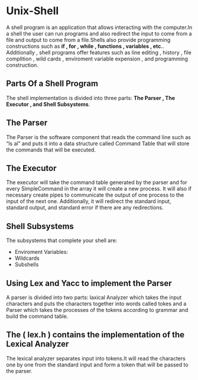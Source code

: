 # Unix-Shell
A shell program is an application that allows interacting with the computer.In a shell the user can run programs and also redirect the input to come from a file and output to come from a file.Shells also provide programming constructions such as **if , for , while , functions , variables , etc.**. Additionally , shell programs offer features such as line editing , history , file complition , wild cards , enviroment variable expension , and programming construction.
## Parts Of a Shell Program
The shell implementation is divided into three parts: **The Parser , The Executor  , and   Shell Subsystems**.
## The Parser
 The Parser is the software component that reads the command line such as “ls ­al” and puts it into a data structure called ​Command Table​ that will store the commands that will be executed.  
## The Executor 
The executor will take the command table generated by the parser and for every SimpleCommand in the array it will create a new process. It will also if necessary create pipes to communicate the output of one process to the input of the next one. Additionally, it will redirect the standard input, standard output, and standard error if there are any redirections.
## Shell Subsystems
The subsystems that complete your shell are:
* Enviroment Variables:
* Wildcards
* Subshells
## Using Lex and Yacc to implement the Parser
A parser is divided into two parts: laxical Analyzer which takes the input characters and puts the characters together into words called tokes and a Parser which takes the processes of the tokens according to grammar and build the command table.
## The ( lex.h ) contains the implementation of the Lexical Analyzer
The lexical analyzer separates input into tokens.It will read the characters one by one from the standard input and form a token that will be passed to the parser.



























   
